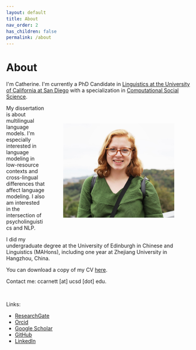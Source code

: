 ```yaml
---
layout: default
title: About
nav_order: 2
has_children: false
permalink: /about
---
```


# About

I'm Catherine. I'm currently a PhD Candidate in [Linguistics at the University of California at San Diego](https://linguistics.ucsd.edu/) with a specialization in [Computational Social Science](https://css.ucsd.edu/). 

<img src="/assets/images/headshot.jpg" ALIGN="right" width="300" HSPACE="50" VSPACE="50" />

My dissertation is about multilingual language models. I'm especially interested in language modeling in low-resource contexts and cross-lingual differences that affect language modeling. I also am interested in the intersection of psycholinguistics and NLP.

I did my undergraduate degree at the University of Edinburgh in Chinese and Linguistics (MAHons), including one year at Zhejiang University in Hangzhou, China. 

You can download a copy of my CV [here](https://catherinearnett.github.io/cv). 

Contact me: ccarnett [at] ucsd [dot] edu.

<br clear="right"/>

Links:
- [ResearchGate](https://www.researchgate.net/profile/Catherine_Arnett) 
- [Orcid](https://orcid.org/0000-0003-0448-5415)
- [Google Scholar](https://scholar.google.com/citations?user=gIDJdFAAAAAJ&hl=en&oi=ao) 
- [GitHub](https://github.com/catherinearnett)
- [LinkedIn](https://www.linkedin.com/in/catherine-arnett96/)


